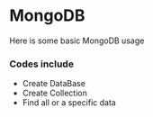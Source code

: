 # MongoDB
Here is some basic MongoDB usage

### Codes include
- Create DataBase
- Create Collection
- Find all or a specific data
